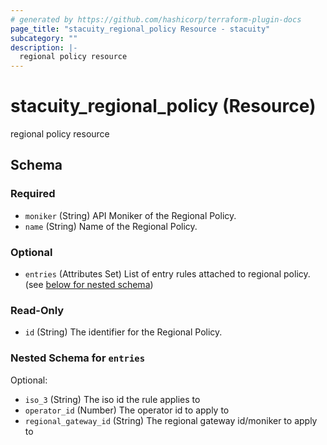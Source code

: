 ```yaml
---
# generated by https://github.com/hashicorp/terraform-plugin-docs
page_title: "stacuity_regional_policy Resource - stacuity"
subcategory: ""
description: |-
  regional policy resource
---
```


# stacuity_regional_policy (Resource)

regional policy resource



<!-- schema generated by tfplugindocs -->
## Schema

### Required

- `moniker` (String) API Moniker of the Regional Policy.
- `name` (String) Name of the Regional Policy.

### Optional

- `entries` (Attributes Set) List of entry rules attached to regional policy. (see [below for nested schema](#nestedatt--entries))

### Read-Only

- `id` (String) The identifier for the Regional Policy.

<a id="nestedatt--entries"></a>
### Nested Schema for `entries`

Optional:

- `iso_3` (String) The iso id the rule applies to
- `operator_id` (Number) The operator id to apply to
- `regional_gateway_id` (String) The regional gateway id/moniker to apply to
